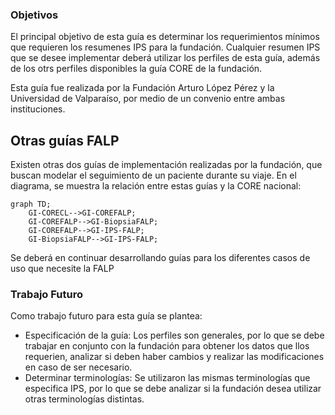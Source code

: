 ### Objetivos

El principal objetivo de esta guía es determinar los requerimientos mínimos que requieren los resumenes IPS para la fundación. Cualquier resumen IPS que se desee implementar deberá utilizar los perfiles de esta guía, además de los otrs perfiles disponibles la guía CORE de la fundación.

Esta guía fue realizada por la Fundación Arturo López Pérez y la Universidad de Valparaíso, por medio de un convenio entre ambas instituciones. 

## Otras guías FALP

Existen otras dos guías de implementación realizadas por la fundación, que buscan modelar el seguimiento de un paciente durante su viaje. En el diagrama, se muestra la relación entre estas guías y la CORE nacional:

```mermaid
graph TD;
    GI-CORECL-->GI-COREFALP;
    GI-COREFALP-->GI-BiopsiaFALP;
    GI-COREFALP-->GI-IPS-FALP;
    GI-BiopsiaFALP-->GI-IPS-FALP;
```
Se deberá en continuar desarrollando guías para los diferentes casos de uso que necesite la FALP 

### Trabajo Futuro 

Como trabajo futuro para esta guía se plantea:

* Especificación de la guía: Los perfiles son generales, por lo que se debe trabajar en conjunto con la fundación para obtener los datos que llos requerien, analizar si deben haber cambios y realizar las modificaciones en caso de ser necesario.
* Determinar terminologías: Se utilizaron las mismas terminologías que especifica IPS, por lo que se debe analizar si la fundación desea utilizar otras terminologías distintas. 

